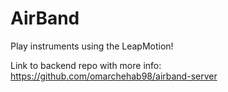 # AirBand
Play instruments using the LeapMotion!

Link to backend repo with more info: https://github.com/omarchehab98/airband-server
